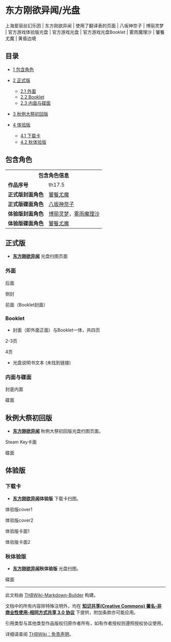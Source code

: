 # 东方刚欲异闻/光盘

<!-- source html: G:\repos\THBWiki-Markdown-Builder\THBWikiMarkdown\Temp\main\0\07\ns0%3A%E4%B8%9C%E6%96%B9%E5%88%9A%E6%AC%B2%E5%BC%82%E9%97%BB%2F%E5%85%89%E7%9B%98.html -->

上海爱丽丝幻乐团 | 东方刚欲异闻 | 使用了翻译表的页面 | 八坂神奈子 | 博丽灵梦 | 官方游戏体验版光盘 | 官方游戏光盘 | 官方游戏光盘Booklet | 雾雨魔理沙 | 饕餮尤魔 | 黄昏边境

  
  

  

## 目录

- [1 包含角色](#包含角色)
- [2 正式版](#正式版)

  - [2.1 外面](#外面)
  - [2.2 Booklet](#Booklet)
  - [2.3 内面与碟面](#内面与碟面)



- [3 秋例大祭初回版](#秋例大祭初回版)
- [4 体验版](#体验版)

  - [4.1 下载卡](#下载卡)
  - [4.2 秋体验版](#秋体验版)







## 包含角色

<table>
<tbody><tr><th colspan="2">包含角色信息</th></tr><tr><td><b>作品序号</b></td><td>th17.5</td></tr><tr><td><b>正式版封面角色</b></td><td><a href="./饕餮尤魔.md" title="饕餮尤魔">饕餮尤魔</a></td></tr><tr><td><b>正式版碟面角色</b></td><td><a href="./八坂神奈子.md" title="八坂神奈子">八坂神奈子</a></td></tr><tr><td><b>体验版封面角色</b></td><td><a href="./博丽灵梦.md" title="博丽灵梦">博丽灵梦</a>，<a href="./雾雨魔理沙.md" title="雾雨魔理沙">雾雨魔理沙</a></td></tr><tr><td><b>体验版碟面角色</b></td><td><a href="./饕餮尤魔.md" title="饕餮尤魔">饕餮尤魔</a></td></tr></tbody></table>


## 正式版
-  **[东方刚欲异闻](./东方刚欲异闻.md)** 光盘扫图页面

### 外面



[](./文件-东方刚欲异闻cover4.png.md)

后面


[](./文件-东方刚欲异闻side.png.md)
侧封


[](./文件-东方刚欲异闻cover1.png.md)
前面（Booklet封面）




### Booklet
- 封面（即外面正面）与Booklet一体，共四页




[](./文件-东方刚欲异闻booklet2-3.png.md)

2-3页


[](./文件-东方刚欲异闻booklet4.png.md)
4页




- 光盘说明书文本 (未找到链接)

### 内面与碟面



[](./文件-东方刚欲异闻cover3.png.md)

封底内面


[](./文件-东方刚欲异闻disc.png.md)
碟面




## 秋例大祭初回版
-  **[东方刚欲异闻](./东方刚欲异闻.md)** 秋例大祭初回版光盘扫图页面。




[](./文件-东方刚欲异闻秋例大祭版steam_key_card.png.md)

Steam Key卡面


[](./文件-东方刚欲异闻秋例大祭版disc.png.md)
碟面




## 体验版
### 下载卡
-  **[东方刚欲异闻](./东方刚欲异闻.md)体验版** 下载卡扫图。




[](./文件-东方刚欲异闻体验版cover.jpg.md)

体验版cover1


[](./文件-东方刚欲异闻体验版cover2.jpg.md)
体验版cover2


[](./文件-东方刚欲异闻体验版card.jpg.md)
体验版卡面1


[](./文件-东方刚欲异闻体验版card2.jpg.md)
体验版卡面2




### 秋体验版
-  **[东方刚欲异闻](./东方刚欲异闻.md)秋体验版** 光盘扫图。




[](./文件-东方刚欲异闻秋体验版disc.png.md)

碟面




  
  

  





---

此文档由 [THBWiki-Markdown-Builder](https://github.com/Delsin-Yu/THBWiki-Markdown-Builder) 构建。

文档中的所有内容除特殊注明外，均在 [**知识共享(Creative Commons) 署名-非商业性使用-相同方式共享 3.0 协议**](https://creativecommons.org/licenses/by-sa/3.0/deed.zh-hans) 下提供，附加条款亦可能应用。

引用类型与其他类型作品版权归原作者所有，如有作者授权则遵照授权协议使用。

详细请查阅 [THBWiki：免责声明](https://thbwiki.cc/THBWiki:%E5%85%8D%E8%B4%A3%E5%A3%B0%E6%98%8E)。


